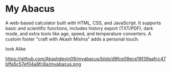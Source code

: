 # My Abacus
A web-based calculator built with HTML, CSS, and JavaScript. It supports basic and scientific functions, includes history export (TXT/PDF), dark mode, and extra tools like age, speed, and temperature converters. A custom footer "craft with Akash Mishra" adds a personal touch.

look Alike

https://github.com/Akashdevin09/myabacus/blob/d9fce09ece19f39aafcc47bffa5c57ef04a8fc8a/myabacus.png
